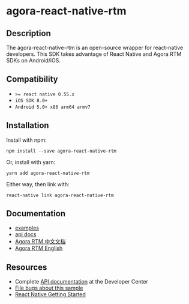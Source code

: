 # agora-react-native-rtm

## Description

The agora-react-native-rtm is an open-source wrapper for react-native developers. This SDK takes advantage of React Native and Agora RTM SDKs on Android/iOS.

## Compatibility
  * `>= react native 0.55.x`
  * `iOS SDK 8.0+`
  * `Android 5.0+ x86 arm64 armv7`

## Installation

Install with npm:

 `npm install --save agora-react-native-rtm`

Or, install with yarn:

 `yarn add agora-react-native-rtm`

Either way, then link with:

 `react-native link agora-react-native-rtm`

## Documentation
  * [examples](https://github.com/AgoraIO/agora-react-native-rtm/tree/master/examples)
  * [api docs](https://agoraio.github.io/agora-react-native-rtm/latest/)
  * [Agora RTM 中文文档](https://docs-preview.agoralab.co/cn/Real-time-Messaging/RTM_product?platform=All%20Platforms)
  * [Agora RTM English](https://docs-preview.agoralab.co/en/Real-time-Messaging/RTM_product?platform=All%20Platforms)


## Resources
* Complete [API documentation](https://docs.agora.io/en/) at the Developer Center
* [File bugs about this sample](https://github.com/AgoraIO/agora-react-native-rtm/issues)
* [React Native Getting Started](https://facebook.github.io/react-native/docs/getting-started.html)
